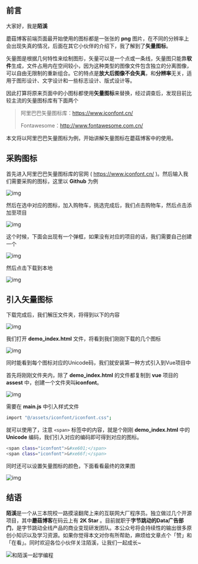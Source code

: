 ## 前言

大家好，我是**陌溪**

蘑菇博客前端页面最开始使用的图标都是一张张的 **png** 图片，在不同的分辨率上会出现失真的情况，后面在其它小伙伴的介绍下，我了解到了**矢量图标**。

矢量图是根据几何特性来绘制图形，矢量可以是一个点或一条线，矢量图只能靠**软件**生成，文件占用内在空间较小，因为这种类型的图像文件包含独立的分离图像，可以自由无限制的重新组合。它的特点是**放大后图像不会失真**，和**分辨率**无关，适用于图形设计、文字设计和一些标志设计、版式设计等。

因此打算将原来页面中的小图标都使用**矢量图标**来替换，经过调查后，发现目前比较主流的矢量图标库有下面两个

> 阿里巴巴矢量图标库：https://www.iconfont.cn/
>
> Fontawesome：http://www.fontawesome.com.cn/

本文将以阿里巴巴矢量图标为例，开始讲解矢量图标在蘑菇博客中的使用。

## 采购图标

首先进入阿里巴巴矢量图标库的官网 ( https://www.iconfont.cn/ )。然后输入我们需要采购的图标，这里以 **Github** 为例

![img](images/1577499475476.png)

然后在选中对应的图标，加入购物车，挑选完成后，我们点击购物车，然后点击添加至项目

![img](images/1577499515181.png)

这个时候，下面会出现有一个弹框，如果没有对应的项目的话，我们需要自己创建一个

![img](images/1577499529678.png)

然后点击下载到本地

![img](images/1577499544188.png)

## 引入矢量图标

下载完成后，我们解压文件夹，将得到以下的内容

![img](images/1577499560149.png)

我们打开 **demo_index.html** 文件，将看到我们刚刚下载的几个图标

![img](images/1577499575296.png)

同时能看到每个图标对应的Unicode码，我们就安装第一种方式引入到Vue项目中

首先将刚刚文件夹内，除了 **demo_index.html** 的文件都复制到 **vue** 项目的 **assest** 中，创建一个文件夹叫**iconfont**。

![img](images/1577499592672.png)

需要在 **main.js** 中引入样式文件

```bash
import "@/assets/iconfont/iconfont.css";
```

就可以使用了，注意 `<span>` 标签中的内容，就是个刚刚 **demo_index.html** 中的 **Unicode** 编码，我们引入对应的编码即可得到对应的图标。

```bash
<span class="iconfont">&#xe601;</span>
<span class="iconfont">&#xe66f;</span>
```

同时还可以设置矢量图标的颜色，下面看看最终的效果图

![img](images/1577499629510.png)

结语
--

**陌溪**是一个从三本院校一路摸滚翻爬上来的互联网大厂程序员。独立做过几个开源项目，其中**蘑菇博客**在码云上有 **2K Star** 。目前就职于**字节跳动的Data广告部门**，是字节跳动全线产品的商业变现研发团队。本公众号将会持续性的输出很多原创小知识以及学习资源。如果你觉得本文对你有所帮助，麻烦给文章点个「赞」和「在看」。同时欢迎各位小伙伴关注陌溪，让我们一起成长~

![和陌溪一起学编程](images/b463558e896d46779ffd38d7982d3da7.png)